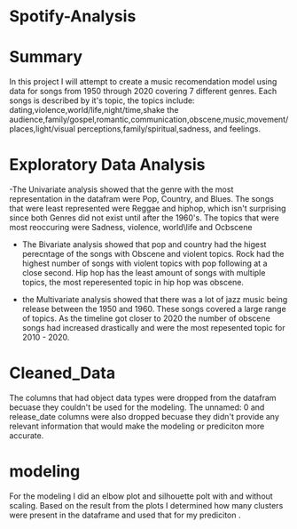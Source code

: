 # Spotify-Analysis

# Summary 
In this project I will attempt to create a music recomendation model using data for songs from 1950 through 2020 covering 7 different genres. Each songs is described by it's topic, the topics include: dating,violence,world/life,night/time,shake the audience,family/gospel,romantic,communication,obscene,music,movement/places,light/visual perceptions,family/spiritual,sadness, and feelings.

# Exploratory Data Analysis
-The Univariate analysis showed that the genre with the most representation in the datafram were Pop, Country, and Blues. The songs that were least represented were Reggae and hiphop, which isn't surprising since both Genres did not exist until after the 1960's. The topics that were most reoccuring were Sadness, violence, world\life and Ocbscene

- The Bivariate analysis showed that pop and country had the higest perecntage of the songs with Obscene and violent topics. Rock had the highest number of songs with violent topics with pop following at a close second. Hip hop has the least amount of songs with multiple topics, the most reperesented topic in hip hop was obscene.

- the Multivariate analysis showed that there was a lot of jazz music being release between the 1950 and 1960. These songs covered a large range of topics. As the timeline got closer to 2020 the number of obscene songs had increased drastically and were the most repesented topic for 2010 - 2020.

# Cleaned_Data

The columns that had object data types were dropped from the datafram becuase they couldn't be used for the modeling. The unnamed: 0 and release_date columns were also dropped becuase they didn't provide any relevant information that would make the modeling or prediciton more accurate.

# modeling

For the modeling I did an elbow plot and silhouette polt with and without scaling. Based on the result from the plots I determined how many clusters were present in the dataframe and used that for my prediciton .